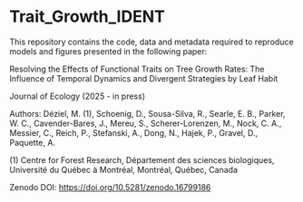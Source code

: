 # Trait_Growth_IDENT

This repository contains the code, data and metadata required to reproduce models and figures presented in the following paper: 

Resolving the Effects of Functional Traits on Tree Growth Rates: The Influence of Temporal Dynamics and Divergent Strategies by Leaf Habit

Journal of Ecology (2025 - in press)

Authors: 
Déziel, M. (1), Schoenig, D., Sousa-Silva, R., Searle, E. B., Parker, W. C., Cavender-Bares, J., Mereu, S., Scherer-Lorenzen, M., 
Nock, C. A., Messier, C., Reich, P., Stefanski, A., Dong, N., Hajek, P., Gravel, D., Paquette, A.

(1) Centre for Forest Research, Département des sciences biologiques, Université du Québec à Montréal, Montréal, Québec, Canada

Zenodo DOI: https://doi.org/10.5281/zenodo.16799186


